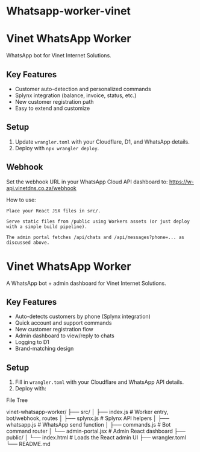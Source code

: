 # Whatsapp-worker-vinet


# Vinet WhatsApp Worker

WhatsApp bot for Vinet Internet Solutions.

## Key Features
- Customer auto-detection and personalized commands
- Splynx integration (balance, invoice, status, etc.)
- New customer registration path
- Easy to extend and customize

## Setup
1. Update `wrangler.toml` with your Cloudflare, D1, and WhatsApp details.
2. Deploy with `npx wrangler deploy`.

## Webhook
Set the webhook URL in your WhatsApp Cloud API dashboard to: https://w-api.vinetdns.co.za/webhook

How to use:

    Place your React JSX files in src/.

    Serve static files from /public using Workers assets (or just deploy with a simple build pipeline).

    The admin portal fetches /api/chats and /api/messages?phone=... as discussed above.

# Vinet WhatsApp Worker

A WhatsApp bot + admin dashboard for Vinet Internet Solutions.

## Key Features
- Auto-detects customers by phone (Splynx integration)
- Quick account and support commands
- New customer registration flow
- Admin dashboard to view/reply to chats
- Logging to D1
- Brand-matching design

## Setup

1. Fill in `wrangler.toml` with your Cloudflare and WhatsApp API details.
2. Deploy with:


File Tree

vinet-whatsapp-worker/
├── src/
│   ├── index.js              # Worker entry, bot/webhook, routes
│   ├── splynx.js             # Splynx API helpers
│   ├── whatsapp.js           # WhatsApp send function
│   ├── commands.js           # Bot command router
│   └── admin-portal.jsx      # Admin React dashboard
├── public/
│   └── index.html            # Loads the React admin UI
├── wrangler.toml
└── README.md

